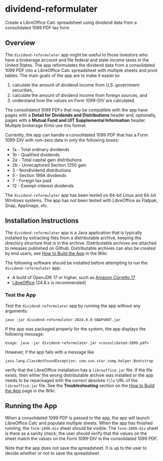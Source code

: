# dividend-reformulater
Create a LibreOffice Calc spreadsheet using dividend data from a consolidated 1099 PDF tax form

## Overview
The `dividend-reformulater` app might be useful to those investors who have a brokerage account and file federal and state income taxes in the United States.
The app reformulates the dividend data from a consolidated 1099 PDF into a LibreOffice Calc spreadsheet with multiple sheets and pivot tables.
The main goals of the app are to make it easier to:

1. calculate the amount of dividend income from U.S. government securities,
2. calculate the amount of dividend income from foreign sources, and
3. understand how the values on Form 1099-DIV are calculated.

The consolidated 1099 PDFs that may be compatible with the app have pages with a **Detail for Dividends and Distributions**
header and, optionally, pages with a **Mutual Fund and UIT Supplemental Information** header.
Multiple brokerage firms use this format.

Currently, the app can handle a consolidated 1099 PDF that has a Form 1099-DIV with non-zero data in only the following boxes:

* 1a - Total ordinary dividends
* 1b - Qualified dividends
* 2a - Total capital gain distributions
* 2b - Unrecaptured Section 1250 gain
* 3 - Nondividend distributions
* 5 - Section 199A dividends
* 7 - Foreign tax paid
* 12 - Exempt-interest dividends

The `dividend-reformulater` app has been tested on 64-bit Linux and 64-bit Windows systems.
The app has not been tested with LibreOffice as Flatpak, Snap, AppImage, etc.

## Installation Instructions
The `dividend-reformulater` app is a Java application that is typically installed by extracting files from a distributable archive, keeping the directory structure that is in the archive.
Distributable archives are attached to releases published on Github.
Distributable archives can also be created by end users; see [How to Build the App](/../../wiki/How-to-Build-the-App) in the Wiki.

The following software should be installed before attempting to run the `dividend-reformulater` app:

* A build of OpenJDK 17 or higher, such as [Amazon Corretto 17](https://aws.amazon.com/corretto/)
* [LibreOffice](https://www.libreoffice.org/download/download-libreoffice/) (24.8.x is recommended)

### Test the App
Test the `dividend-reformulater` app by running the app without any arguments:

```Shell
java -jar dividend-reformulater-2024.0.0-SNAPSHOT.jar
```

If the app was packaged properly for the system, the app displays the following message:

```
Usage: java -jar dividend-reformulater.jar <consolidated-1099.pdf>
```

However, if the app fails with a message like

```
java.lang.ClassNotFoundException: com.sun.star.comp.helper.Bootstrap
```

verify that the LibreOffice installation has a `libreoffice.jar` file.
If the file exists, then either the wrong distributable archive was installed or the app needs to be repackaged with the
correct absolute `file` URL of the `libreoffice.jar` file.
See the **Troubleshooting** section on the [How to Build the App](/../../wiki/How-to-Build-the-App) page in the Wiki.

## Running the App
When a consolidated 1099 PDF is passed to the app, the app will launch LibreOffice Calc and populate multiple sheets.
When the app has finished running, the `form-1099-div` sheet should be visible.
The `form-1099-div` sheet is there as a sanity check;
the user should verify that the values on the sheet match the values on the Form 1099-DIV in the consolidated 1099 PDF.

Note that the app does not save the spreadsheet. It is up to the user to decide whether or not to save the spreadsheet.
